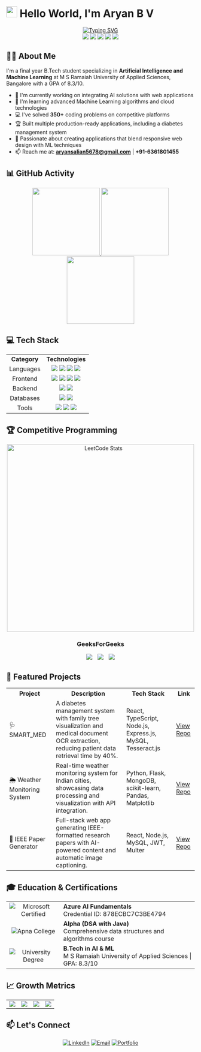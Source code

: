 # <img src="https://raw.githubusercontent.com/TheDudeThatCode/TheDudeThatCode/master/Assets/Hi.gif" width="29px"> Hello World, I'm Aryan B V

<div align="center">
  <a href="https://git.io/typing-svg"><img src="https://readme-typing-svg.demolab.com?font=Fira+Code&size=22&duration=3000&pause=1000&color=0284C7&center=true&vCenter=true&random=false&width=440&lines=Software+Developer;AI+%26+Machine+Learning+Enthusiast;Full+Stack+Web+Developer;350%2B+DSA+Problems+Solved;Always+Learning+New+Technologies" alt="Typing SVG" /></a>
</div>

<div align="center">
  <a href="https://aryanbv.github.io/Aryan-Portfolio/"><img src="https://img.shields.io/badge/Portfolio-0088CC?style=for-the-badge&logo=safari&logoColor=white"></a>
  <a href="https://www.linkedin.com/in/aryan-b-v-78aa63246/"><img src="https://img.shields.io/badge/LinkedIn-0077B5?style=for-the-badge&logo=linkedin&logoColor=white"></a>
  <a href="mailto:aryansalian5678@gmail.com"><img src="https://img.shields.io/badge/Gmail-D14836?style=for-the-badge&logo=gmail&logoColor=white"></a>
  <a href="https://auth.geeksforgeeks.org/user/aryanbv/"><img src="https://img.shields.io/badge/GeeksforGeeks-298D46?style=for-the-badge&logo=geeksforgeeks&logoColor=white"></a>
  <a href="https://leetcode.com/u/AryanBV/"><img src="https://img.shields.io/badge/LeetCode-FFA116?style=for-the-badge&logo=leetcode&logoColor=white"></a>
</div>

## 👨‍💻 About Me

I'm a final year B.Tech student specializing in **Artificial Intelligence and Machine Learning** at M S Ramaiah University of Applied Sciences, Bangalore with a GPA of 8.3/10.

- 🔭 I'm currently working on integrating AI solutions with web applications
- 🌱 I'm learning advanced Machine Learning algorithms and cloud technologies
- 💻 I've solved **350+** coding problems on competitive platforms
- 🏆 Built multiple production-ready applications, including a diabetes management system
- 🚀 Passionate about creating applications that blend responsive web design with ML techniques
- 📫 Reach me at: **aryansalian5678@gmail.com** | **+91-6361801455**

## 📊 GitHub Activity

<div align="center">
  <a href="https://github.com/AryanBV">
    <img height="180em" src="https://github-readme-stats-sigma-five.vercel.app/api?username=AryanBV&show_icons=true&theme=tokyonight&include_all_commits=true&count_private=true"/>
    <img height="180em" src="https://github-readme-stats-sigma-five.vercel.app/api/top-langs/?username=AryanBV&layout=compact&langs_count=7&theme=tokyonight"/>
  </a>
</div>

<div align="center">
  <img height="180em" src="https://github-profile-summary-cards.vercel.app/api/cards/profile-details?username=AryanBV&theme=tokyonight" />
</div>

## 💻 Tech Stack

<table align="center">
  <tr>
    <td align="center"><strong>Category</strong></td>
    <td align="center"><strong>Technologies</strong></td>
  </tr>
  <tr>
    <td align="center">Languages</td>
    <td align="center">
      <img src="https://img.shields.io/badge/java-%23ED8B00.svg?style=for-the-badge&logo=openjdk&logoColor=white" />
      <img src="https://img.shields.io/badge/python-3670A0?style=for-the-badge&logo=python&logoColor=ffdd54" />
      <img src="https://img.shields.io/badge/javascript-%23323330.svg?style=for-the-badge&logo=javascript&logoColor=%23F7DF1E" />
      <img src="https://img.shields.io/badge/typescript-%23007ACC.svg?style=for-the-badge&logo=typescript&logoColor=white" />
    </td>
  </tr>
  <tr>
    <td align="center">Frontend</td>
    <td align="center">
      <img src="https://img.shields.io/badge/react-%2320232a.svg?style=for-the-badge&logo=react&logoColor=%2361DAFB" />
      <img src="https://img.shields.io/badge/html5-%23E34F26.svg?style=for-the-badge&logo=html5&logoColor=white" />
      <img src="https://img.shields.io/badge/css3-%231572B6.svg?style=for-the-badge&logo=css3&logoColor=white" />
      <img src="https://img.shields.io/badge/tailwindcss-%2338B2AC.svg?style=for-the-badge&logo=tailwind-css&logoColor=white" />
    </td>
  </tr>
  <tr>
    <td align="center">Backend</td>
    <td align="center">
      <img src="https://img.shields.io/badge/node.js-6DA55F?style=for-the-badge&logo=node.js&logoColor=white" />
      <img src="https://img.shields.io/badge/express.js-%23404d59.svg?style=for-the-badge&logo=express&logoColor=%2361DAFB" />
    </td>
  </tr>
  <tr>
    <td align="center">Databases</td>
    <td align="center">
      <img src="https://img.shields.io/badge/mysql-%2300f.svg?style=for-the-badge&logo=mysql&logoColor=white" />
      <img src="https://img.shields.io/badge/MongoDB-%234ea94b.svg?style=for-the-badge&logo=mongodb&logoColor=white" />
    </td>
  </tr>
  <tr>
    <td align="center">Tools</td>
    <td align="center">
      <img src="https://img.shields.io/badge/git-%23F05033.svg?style=for-the-badge&logo=git&logoColor=white" />
      <img src="https://img.shields.io/badge/github-%23121011.svg?style=for-the-badge&logo=github&logoColor=white" />
      <img src="https://img.shields.io/badge/vite-%23646CFF.svg?style=for-the-badge&logo=vite&logoColor=white" />
    </td>
  </tr>
</table>

## 🏆 Competitive Programming

<div align="center">
  <a href="https://leetcode.com/AryanBV/">
    <img src="https://leetcard.jacoblin.cool/AryanBV?theme=dark&font=Nunito&ext=heatmap" alt="LeetCode Stats" width="500"/>
  </a>
  
  <h3>GeeksForGeeks</h3>
  <div style="margin-top: 15px;">
    <span style="display: inline-block; margin: 0 5px;">
      <img src="https://img.shields.io/badge/CONTEST_RATING-1702-2E8B57?style=for-the-badge" />
    </span>
    <span style="display: inline-block; margin: 0 5px;">
      <img src="https://img.shields.io/badge/CODING_SCORE-1150+-32CD32?style=for-the-badge" />
    </span>
    <span style="display: inline-block; margin: 0 5px;">
      <img src="https://img.shields.io/badge/PROBLEMS_SOLVED-375+-3CB371?style=for-the-badge" />
    </span>
  </div>
</div>

## 🎯 Featured Projects

<table>
  <tr>
    <th>Project</th>
    <th>Description</th>
    <th>Tech Stack</th>
    <th>Link</th>
  </tr>
  <tr>
    <td>🩺 SMART_MED</td>
    <td>A diabetes management system with family tree visualization and medical document OCR extraction, reducing patient data retrieval time by 40%.</td>
    <td>React, TypeScript, Node.js, Express.js, MySQL, Tesseract.js</td>
    <td><a href="https://github.com/AryanBV/SMART_MED_2.0">View Repo</a></td>
  </tr>
  <tr>
    <td>🌦️ Weather Monitoring System</td>
    <td>Real-time weather monitoring system for Indian cities, showcasing data processing and visualization with API integration.</td>
    <td>Python, Flask, MongoDB, scikit-learn, Pandas, Matplotlib</td>
    <td><a href="https://github.com/AryanBV/weather_monitoring_system">View Repo</a></td>
  </tr>
  <tr>
    <td>📄 IEEE Paper Generator</td>
    <td>Full-stack web app generating IEEE-formatted research papers with AI-powered content and automatic image captioning.</td>
    <td>React, Node.js, MySQL, JWT, Multer</td>
    <td><a href="https://github.com/AryanBV/research-paper-assistant">View Repo</a></td>
  </tr>
</table>

## 🎓 Education & Certifications

<div align="center">
  <table>
    <tr>
      <td align="center"><img src="https://img.shields.io/badge/Microsoft-Certified-blue?style=for-the-badge&logo=microsoft" alt="Microsoft Certified" /></td>
      <td>
        <strong>Azure AI Fundamentals</strong><br/>
        Credential ID: 878ECBC7C3BE4794
      </td>
    </tr>
    <tr>
      <td align="center"><img src="https://img.shields.io/badge/Apna_College-Certification-orange?style=for-the-badge" alt="Apna College" /></td>
      <td>
        <strong>Alpha (DSA with Java)</strong><br/>
        Comprehensive data structures and algorithms course
      </td>
    </tr>
    <tr>
      <td align="center"><img src="https://img.shields.io/badge/University-Degree-green?style=for-the-badge&logo=graduation-cap&logoColor=white" alt="University Degree" /></td>
      <td>
        <strong>B.Tech in AI & ML</strong><br/>
        M S Ramaiah University of Applied Sciences | GPA: 8.3/10
      </td>
    </tr>
  </table>
</div>

## 📈 Growth Metrics

<div align="center">
  <table>
    <tr>
      <td align="center"><img src="https://img.shields.io/badge/350+-DSA_Problems-blue?style=for-the-badge" /></td>
      <td align="center"><img src="https://img.shields.io/badge/160+-Day_Coding_Streak-green?style=for-the-badge" /></td>
      <td align="center"><img src="https://img.shields.io/badge/10+-Projects_Completed-orange?style=for-the-badge" /></td>
      <td align="center"><img src="https://img.shields.io/badge/5+-Certifications-purple?style=for-the-badge" /></td>
    </tr>
  </table>
</div>

## 📫 Let's Connect

<div align="center">
  <a href="https://www.linkedin.com/in/aryan-b-v-78aa63246/"><img src="https://img.shields.io/badge/LinkedIn-Connect-blue.svg?style=for-the-badge&logo=linkedin" alt="LinkedIn"></a>
  <a href="mailto:aryansalian5678@gmail.com"><img src="https://img.shields.io/badge/Email-Contact-red.svg?style=for-the-badge&logo=gmail" alt="Email"></a>
  <a href="https://aryanbv.github.io/Aryan-Portfolio/"><img src="https://img.shields.io/badge/Portfolio-Visit-brightgreen.svg?style=for-the-badge&logo=safari" alt="Portfolio"></a>
</div>
